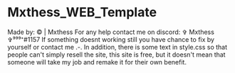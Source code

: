 # Mxthess_WEB_Template
Made by: © | Mxthess For any help contact me on discord: ✞ Mxthess ✞⁹⁹⁹⁺#1157 If something doesnt working still you have chance to fix by yourself or contact me .-. In addition, there is some text in style.css so that people can't simply resell the site, this site is free, but it doesn't mean that someone will take my job and remake it for their own benefit.
